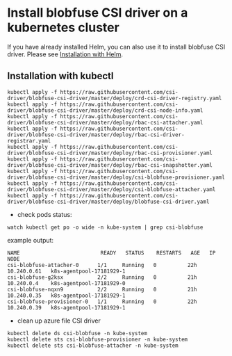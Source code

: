 # Install blobfuse CSI driver on a kubernetes cluster

If you have already installed Helm, you can also use it to install blobfuse CSI driver. Please see [Installation with Helm](../charts/README.md).

## Installation with kubectl

```
kubectl apply -f https://raw.githubusercontent.com/csi-driver/blobfuse-csi-driver/master/deploy/crd-csi-driver-registry.yaml
kubectl apply -f https://raw.githubusercontent.com/csi-driver/blobfuse-csi-driver/master/deploy/crd-csi-node-info.yaml
kubectl apply -f https://raw.githubusercontent.com/csi-driver/blobfuse-csi-driver/master/deploy/rbac-csi-attacher.yaml
kubectl apply -f https://raw.githubusercontent.com/csi-driver/blobfuse-csi-driver/master/deploy/rbac-csi-driver-registrar.yaml
kubectl apply -f https://raw.githubusercontent.com/csi-driver/blobfuse-csi-driver/master/deploy/rbac-csi-provisioner.yaml
kubectl apply -f https://raw.githubusercontent.com/csi-driver/blobfuse-csi-driver/master/deploy/rbac-csi-snapshotter.yaml
kubectl apply -f https://raw.githubusercontent.com/csi-driver/blobfuse-csi-driver/master/deploy/csi-blobfuse-provisioner.yaml
kubectl apply -f https://raw.githubusercontent.com/csi-driver/blobfuse-csi-driver/master/deploy/csi-blobfuse-attacher.yaml
kubectl apply -f https://raw.githubusercontent.com/csi-driver/blobfuse-csi-driver/master/deploy/blobfuse-csi-driver.yaml
```

- check pods status:

```
watch kubectl get po -o wide -n kube-system | grep csi-blobfuse
```

example output:

```
NAME                          READY   STATUS    RESTARTS   AGE   IP            NODE
csi-blobfuse-attacher-0      1/1     Running   0          22h   10.240.0.61   k8s-agentpool-17181929-1
csi-blobfuse-g2ksx           2/2     Running   0          21h   10.240.0.4    k8s-agentpool-17181929-0
csi-blobfuse-nqxn9           2/2     Running   0          21h   10.240.0.35   k8s-agentpool-17181929-1
csi-blobfuse-provisioner-0   1/1     Running   0          22h   10.240.0.39   k8s-agentpool-17181929-1
```

- clean up azure file CSI driver

```
kubectl delete ds csi-blobfuse -n kube-system
kubectl delete sts csi-blobfuse-provisioner -n kube-system
kubectl delete sts csi-blobfuse-attacher -n kube-system
```
